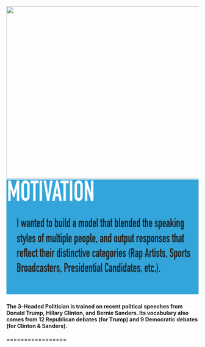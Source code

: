 <!--# 3-Headed Politician-->
<!--<img src="http://blog.iheartraves.com/wp-content/uploads/2016/04/bernie-sanders-starman.jpg" width="432" height="300" />-->
<img src="3HeadedPolitics_Preso_title.png" width="750" height="450" />
<!--### 3-Headed Politician Twitter Bot-->
<img src="https://github.com/TomDobbs/3Headed_Politician/blob/master/Images/3HeadedPolitics_Preso_new.png" width="600" height="300" />

#### The 3-Headed Politician is trained on recent political speeches from Donald Trump, Hillary Clinton, and Bernie Sanders. Its vocabulary also comes from 12 Republican debates (for Trump) and 9 Democratic debates (for Clinton & Sanders). 
=================
